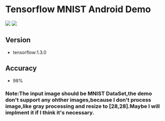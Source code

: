 # Tensorflow MNIST Android Demo
![](file:///Users/wujy/Desktop/Screenshot_1509609364.png)
![](file:///Users/wujy/Desktop/Screenshot_1509610196.png)
## Version
- tensorflow:1.3.0
## Accuracy
- 98%
### Note:The input image should be MNIST DataSet,the demo don't support any ohther images,because I don't process image,like gray processing and resize to [28,28].Maybe I will implment it if I think it's necessary.